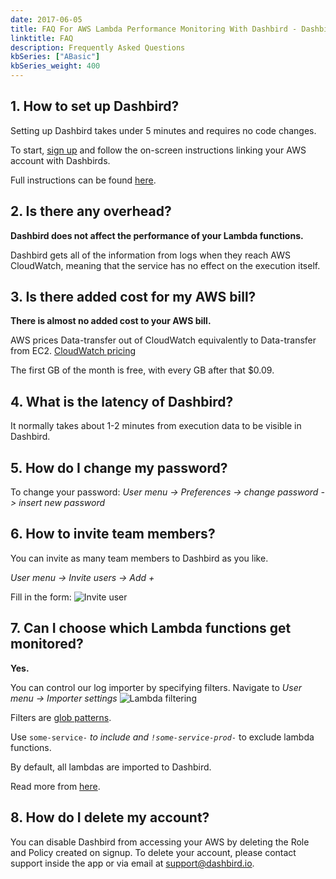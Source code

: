 ```yaml
---
date: 2017-06-05
title: FAQ For AWS Lambda Performance Monitoring With Dashbird - Dashbird Help
linktitle: FAQ
description: Frequently Asked Questions
kbSeries: ["ABasic"]
kbSeries_weight: 400
---
```


## 1. How to set up Dashbird?
Setting up Dashbird takes under 5 minutes and requires no code changes.

To start, [sign up](/signup) and follow the on-screen instructions linking your AWS account with Dashbirds.

Full instructions can be found [here](/help/basic/get-started).

## 2. Is there any overhead?
**Dashbird does not affect the performance of your Lambda functions.**

Dashbird gets all of the information from logs when they reach AWS CloudWatch, meaning that the service has no effect on the execution itself.

## 3. Is there added cost for my AWS bill?
**There is almost no added cost to your AWS bill.**

AWS prices Data-transfer out of CloudWatch equivalently to Data-transfer from EC2.
<a href="https://aws.amazon.com/cloudwatch/pricing/" target='_blank'>CloudWatch pricing</a>

The first GB of the month is free, with every GB after that $0.09.

## 4. What is the latency of Dashbird?
It normally takes about 1-2 minutes from execution data to be visible in Dashbird.

## 5. How do I change my password?
To change your password:
_User menu -> Preferences -> change password -> insert new password_

## 6. How to invite team members?
You can invite as many team members to Dashbird as you like.

_User menu -> Invite users -> Add +_

Fill in the form:
![Invite user](/images/help/inviteuser.png 'Invite user')

## 7. Can I choose which Lambda functions get monitored?
**Yes.**

You can control our log importer by specifying filters.
Navigate to _User menu -> Importer settings_
![Lambda filtering](/images/help/filtering.png 'Lambda filtering')

Filters are <a href='https://en.wikipedia.org/wiki/Glob_(programming)' target='_blank'>glob patterns</a>.

Use <code>some-service-*</code> to include and <code>!some-service-prod-*</code> to exclude lambda functions.

By default, all lambdas are imported to Dashbird.

Read more from [here](/help/settings/configuring-dashbird/).

## 8. How do I delete my account?
You can disable Dashbird from accessing your AWS by deleting the Role and Policy created on signup.
To delete your account, please contact support inside the app or via email at <a href='mailto: support@dashbird.io'>support@dashbird.io</a>.
